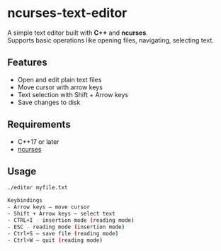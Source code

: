 # ncurses-text-editor

A simple text editor built with **C++** and **ncurses**.  
Supports basic operations like opening files, navigating, selecting text.

## Features
- Open and edit plain text files
- Move cursor with arrow keys
- Text selection with Shift + Arrow keys
- Save changes to disk

## Requirements
- C++17 or later
- [ncurses](https://invisible-island.net/ncurses/)

## Usage
```bash
./editor myfile.txt

Keybindings
- Arrow keys – move cursor
- Shift + Arrow keys – select text
- CTRL+I - insertion mode (reading mode)
- ESC - reading mode (insertion mode)
- Ctrl+S – save file (reading mode)
- Ctrl+W – quit (reading mode)